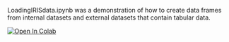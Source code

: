 LoadingIRISdata.ipynb was a demonstration of how to create data frames from internal datasets and external datasets that contain tabular data.

[![Open In Colab](https://colab.research.google.com/assets/colab-badge.svg)](https://colab.research.google.com/github/ally276/pgss_CSLab_Lecture2/blob/master/MyNotebooks/LoadingIRISdata.ipynb)
